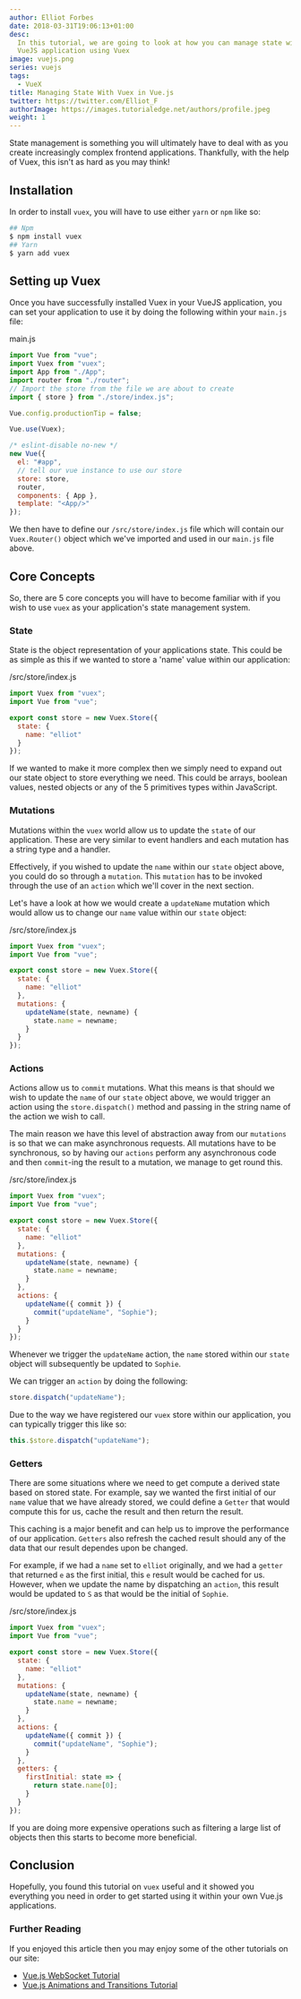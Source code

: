 ```yaml
---
author: Elliot Forbes
date: 2018-03-31T19:06:13+01:00
desc:
  In this tutorial, we are going to look at how you can manage state within your
  VueJS application using Vuex
image: vuejs.png
series: vuejs
tags:
  - VueX
title: Managing State With Vuex in Vue.js
twitter: https://twitter.com/Elliot_F
authorImage: https://images.tutorialedge.net/authors/profile.jpeg
weight: 1
---
```


State management is something you will ultimately have to deal with as you
create increasingly complex frontend applications. Thankfully, with the help of
Vuex, this isn't as hard as you may think!

## Installation

In order to install `vuex`, you will have to use either `yarn` or `npm` like so:

```s
## Npm
$ npm install vuex
## Yarn
$ yarn add vuex
```

## Setting up Vuex

Once you have successfully installed Vuex in your VueJS application, you can set
your application to use it by doing the following within your `main.js` file:

<div class="filename">main.js</div>

```js
import Vue from "vue";
import Vuex from "vuex";
import App from "./App";
import router from "./router";
// Import the store from the file we are about to create
import { store } from "./store/index.js";

Vue.config.productionTip = false;

Vue.use(Vuex);

/* eslint-disable no-new */
new Vue({
  el: "#app",
  // tell our vue instance to use our store
  store: store,
  router,
  components: { App },
  template: "<App/>"
});
```

We then have to define our `/src/store/index.js` file which will contain our
`Vuex.Router()` object which we've imported and used in our `main.js` file
above.

## Core Concepts

So, there are 5 core concepts you will have to become familiar with if you wish
to use `vuex` as your application's state management system.

### State

State is the object representation of your applications state. This could be as
simple as this if we wanted to store a 'name' value within our application:

<div class="filename">/src/store/index.js</div>

```js
import Vuex from "vuex";
import Vue from "vue";

export const store = new Vuex.Store({
  state: {
    name: "elliot"
  }
});
```

If we wanted to make it more complex then we simply need to expand out our state
object to store everything we need. This could be arrays, boolean values, nested
objects or any of the 5 primitives types within JavaScript.

### Mutations

Mutations within the `vuex` world allow us to update the `state` of our
application. These are very similar to event handlers and each mutation has a
string type and a handler.

Effectively, if you wished to update the `name` within our `state` object above,
you could do so through a `mutation`. This `mutation` has to be invoked through
the use of an `action` which we'll cover in the next section.

Let's have a look at how we would create a `updateName` mutation which would
allow us to change our `name` value within our `state` object:

<div class="filename">/src/store/index.js</div>

```js
import Vuex from "vuex";
import Vue from "vue";

export const store = new Vuex.Store({
  state: {
    name: "elliot"
  },
  mutations: {
    updateName(state, newname) {
      state.name = newname;
    }
  }
});
```

### Actions

Actions allow us to `commit` mutations. What this means is that should we wish
to update the `name` of our `state` object above, we would trigger an action
using the `store.dispatch()` method and passing in the string name of the action
we wish to call.

The main reason we have this level of abstraction away from our `mutations` is
so that we can make asynchronous requests. All mutations have to be synchronous,
so by having our `actions` perform any asynchronous code and then `commit`-ing
the result to a mutation, we manage to get round this.

<div class="filename">/src/store/index.js</div>

```js
import Vuex from "vuex";
import Vue from "vue";

export const store = new Vuex.Store({
  state: {
    name: "elliot"
  },
  mutations: {
    updateName(state, newname) {
      state.name = newname;
    }
  },
  actions: {
    updateName({ commit }) {
      commit("updateName", "Sophie");
    }
  }
});
```

Whenever we trigger the `updateName` action, the `name` stored within our
`state` object will subsequently be updated to `Sophie`.

We can trigger an `action` by doing the following:

```js
store.dispatch("updateName");
```

Due to the way we have registered our `vuex` store within our application, you
can typically trigger this like so:

```js
this.$store.dispatch("updateName");
```

### Getters

There are some situations where we need to get compute a derived state based on
stored state. For example, say we wanted the first initial of our `name` value
that we have already stored, we could define a `Getter` that would compute this
for us, cache the result and then return the result.

This caching is a major benefit and can help us to improve the performance of
our application. `Getters` also refresh the cached result should any of the data
that our result dependes upon be changed.

For example, if we had a `name` set to `elliot` originally, and we had a
`getter` that returned `e` as the first initial, this `e` result would be cached
for us. However, when we update the name by dispatching an `action`, this result
would be updated to `S` as that would be the initial of `Sophie`.

<div class="filename">/src/store/index.js</div>

```js
import Vuex from "vuex";
import Vue from "vue";

export const store = new Vuex.Store({
  state: {
    name: "elliot"
  },
  mutations: {
    updateName(state, newname) {
      state.name = newname;
    }
  },
  actions: {
    updateName({ commit }) {
      commit("updateName", "Sophie");
    }
  },
  getters: {
    firstInitial: state => {
      return state.name[0];
    }
  }
});
```

If you are doing more expensive operations such as filtering a large list of
objects then this starts to become more beneficial.

## Conclusion

Hopefully, you found this tutorial on `vuex` useful and it showed you everything
you need in order to get started using it within your own Vue.js applications.

### Further Reading

If you enjoyed this article then you may enjoy some of the other tutorials on our site:

* [Vue.js WebSocket Tutorial](/javascript/vuejs/vuejs-websocket-tutorial/)
* [Vue.js Animations and Transitions Tutorial](/javascript/vuejs/vuejs-transitions-animations-tutorial/)